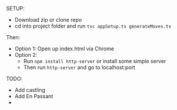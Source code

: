 SETUP:
* Download zip or clone repo
* cd into project folder and run `tsc appSetup.ts generateMoves.ts`

Then:
* Option 1: Open up index.html via Chrome
* Option 2:
  * Run `npm install http-server` or install some simple server
  * Then run `http-server` and go to localhost:port

TODO:
* Add castling
* Add En Passant
* 
